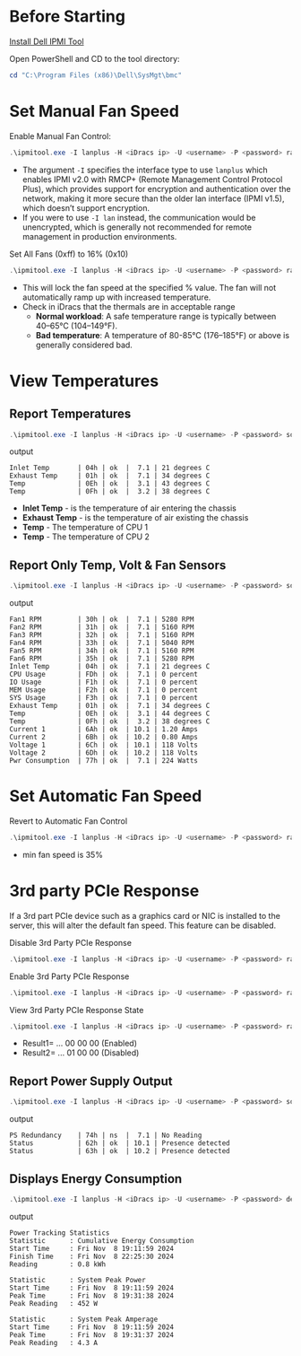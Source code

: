 
# Before Starting
[Install Dell IPMI Tool](https://www.dell.com/support/home/en-us/drivers/driversdetails?driverid=m63f3)

Open PowerShell and CD to the tool directory:
```PowerShell
cd "C:\Program Files (x86)\Dell\SysMgt\bmc"
```


# Set Manual Fan Speed
Enable Manual Fan Control:
```PowerShell
.\ipmitool.exe -I lanplus -H <iDracs ip> -U <username> -P <password> raw 0x30 0x30 0x01 0x00
```
- The argument `-I` specifies the interface type to use `lanplus` which enables IPMI v2.0 with RMCP+ (Remote Management Control Protocol Plus), which provides support for encryption and authentication over the network, making it more secure than the older lan interface (IPMI v1.5), which doesn’t support encryption.
- If you were to use `-I lan` instead, the communication would be unencrypted, which is generally not recommended for remote management in production environments.


Set All Fans (0xff) to 16% (0x10)
```PowerShell
.\ipmitool.exe -I lanplus -H <iDracs ip> -U <username> -P <password> raw 0x30 0x30 0x02 0xff 0x10
```
- This will lock the fan speed at the specified % value. The fan will not automatically ramp up with increased temperature.
- Check in iDracs that the thermals are in acceptable range
	- **Normal workload**: A safe temperature range is typically between 40–65°C (104–149°F).
	- **Bad temperature**: A temperature of 80-85°C (176–185°F) or above is generally considered bad.


# View Temperatures 

## Report Temperatures
```PowerShell
.\ipmitool.exe -I lanplus -H <iDracs ip> -U <username> -P <password> sdr type temperature
```
output
```
Inlet Temp       | 04h | ok  |  7.1 | 21 degrees C
Exhaust Temp     | 01h | ok  |  7.1 | 34 degrees C
Temp             | 0Eh | ok  |  3.1 | 43 degrees C
Temp             | 0Fh | ok  |  3.2 | 38 degrees C
```
- **Inlet Temp** - is the temperature of air entering the chassis
- **Exhaust Temp** - is the temperature of air existing the chassis
- **Temp** - The temperature of CPU 1
- **Temp** - The temperature of CPU 2

## Report Only Temp, Volt & Fan Sensors
```PowerShell
.\ipmitool.exe -I lanplus -H <iDracs ip> -U <username> -P <password> sdr elist full
```
output
```
Fan1 RPM         | 30h | ok  |  7.1 | 5280 RPM
Fan2 RPM         | 31h | ok  |  7.1 | 5160 RPM
Fan3 RPM         | 32h | ok  |  7.1 | 5160 RPM
Fan4 RPM         | 33h | ok  |  7.1 | 5040 RPM
Fan5 RPM         | 34h | ok  |  7.1 | 5160 RPM
Fan6 RPM         | 35h | ok  |  7.1 | 5280 RPM
Inlet Temp       | 04h | ok  |  7.1 | 21 degrees C
CPU Usage        | FDh | ok  |  7.1 | 0 percent
IO Usage         | F1h | ok  |  7.1 | 0 percent
MEM Usage        | F2h | ok  |  7.1 | 0 percent
SYS Usage        | F3h | ok  |  7.1 | 0 percent
Exhaust Temp     | 01h | ok  |  7.1 | 34 degrees C
Temp             | 0Eh | ok  |  3.1 | 44 degrees C
Temp             | 0Fh | ok  |  3.2 | 38 degrees C
Current 1        | 6Ah | ok  | 10.1 | 1.20 Amps
Current 2        | 6Bh | ok  | 10.2 | 0.80 Amps
Voltage 1        | 6Ch | ok  | 10.1 | 118 Volts
Voltage 2        | 6Dh | ok  | 10.2 | 118 Volts
Pwr Consumption  | 77h | ok  |  7.1 | 224 Watts
```


# Set Automatic Fan Speed
Revert to Automatic Fan Control
```PowerShell
.\ipmitool.exe -I lanplus -H <iDracs ip> -U <username> -P <password> raw 0x30 0x30 0x01 0x01
```
- min fan speed is 35%


# 3rd party PCIe Response
If a 3rd part PCIe device such as a graphics card or NIC is installed to the server, this will alter the default fan speed. This feature can be disabled.

Disable 3rd Party PCIe Response
```PowerShell
.\ipmitool.exe -I lanplus -H <iDracs ip> -U <username> -P <password> raw 0x30 0xce 0x00 0x16 0x05 0x00 0x00 0x00 0x05 0x00 0x01 0x00 0x00
```

Enable 3rd Party PCIe Response
```PowerShell
.\ipmitool.exe -I lanplus -H <iDracs ip> -U <username> -P <password> raw 0x30 0xce 0x00 0x16 0x05 0x00 0x00 0x00 0x05 0x00 0x00 0x00 0x00
```

View 3rd Party PCIe Response State
```PowerShell
.\ipmitool.exe -I lanplus -H <iDracs ip> -U <username> -P <password> raw 0x30 0xce 0x01 0x16 0x05 0x00 0x00 0x00
```
- Result1= ... 00 00 00 (Enabled)
- Result2= ... 01 00 00 (Disabled)


## Report Power Supply Output
```PowerShell
.\ipmitool.exe -I lanplus -H <iDracs ip> -U <username> -P <password> sdr type ‘Power Supply’
```
output
```
PS Redundancy    | 74h | ns  |  7.1 | No Reading
Status           | 62h | ok  | 10.1 | Presence detected
Status           | 63h | ok  | 10.2 | Presence detected
```

## Displays Energy Consumption
```PowerShell
.\ipmitool.exe -I lanplus -H <iDracs ip> -U <username> -P <password> delloem powermonitor
```
output
```
Power Tracking Statistics
Statistic      : Cumulative Energy Consumption
Start Time     : Fri Nov  8 19:11:59 2024
Finish Time    : Fri Nov  8 22:25:30 2024
Reading        : 0.8 kWh

Statistic      : System Peak Power
Start Time     : Fri Nov  8 19:11:59 2024
Peak Time      : Fri Nov  8 19:31:38 2024
Peak Reading   : 452 W

Statistic      : System Peak Amperage
Start Time     : Fri Nov  8 19:11:59 2024
Peak Time      : Fri Nov  8 19:31:37 2024
Peak Reading   : 4.3 A
```
